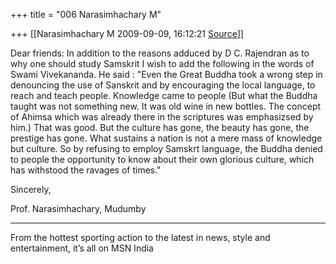 +++
title = "006 Narasimhachary M"

+++
[[Narasimhachary M	2009-09-09, 16:12:21 [Source](https://groups.google.com/g/bvparishat/c/XPU2nF4QEoU)]]



Dear friends: In addition to the reasons adduced by D C. Rajendran as to why one should study Samskrit I wish to add the following in the words of Swami Vivekananda. He said : "Even the Great Buddha took a wrong step in denouncing the use of Sanskrit and by encouraging the local language, to reach and teach people. Knowledge came to people (But what the Buddha taught was not something new. It was old wine in new bottles. The concept of Ahimsa which was already there in the scriptures was emphasizsed by him.) That was good. But the culture has gone, the beauty has gone, the prestige has gone. What sustains a nation is not a mere mass of knowledge but culture. So by refusing to employ Samskrt language, the Buddha denied to people the opportunity to know about their own glorious culture, which has withstood the ravages of times."  
  
Sincerely,  
  
Prof. Narasimhachary, Mudumby  
  

------------------------------------------------------------------------

From the hottest sporting action to the latest in news, style and entertainment, it’s all on MSN India [](http://in.msn.com)

